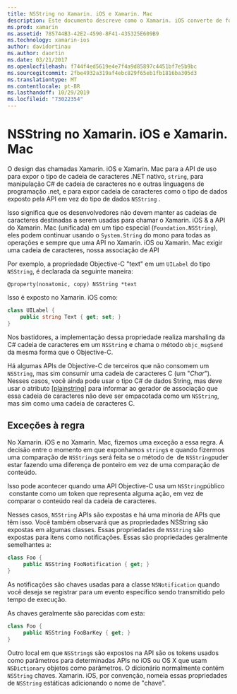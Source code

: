 ```yaml
---
title: NSString no Xamarin. iOS e Xamarin. Mac
description: Este documento descreve como o Xamarin. iOS converte de forma transparente objetos NSString C# em objetos de cadeia de caracteres, quando isso não acontece.
ms.prod: xamarin
ms.assetid: 785744B3-42E2-4590-8F41-435325E609B9
ms.technology: xamarin-ios
author: davidortinau
ms.author: daortin
ms.date: 03/21/2017
ms.openlocfilehash: f744f4ed5619e4e7f4a9d85897c4451bf7e5b9bc
ms.sourcegitcommit: 2fbe4932a319af4ebc829f65eb1fb1816ba305d3
ms.translationtype: MT
ms.contentlocale: pt-BR
ms.lasthandoff: 10/29/2019
ms.locfileid: "73022354"
---
```

# <a name="nsstring-in-xamarinios-and-xamarinmac"></a>NSString no Xamarin. iOS e Xamarin. Mac

O design das chamadas Xamarin. iOS e Xamarin. Mac para a API de uso para expor o tipo de cadeia de caracteres .NET nativo, `string`, para manipulação C# de cadeia de caracteres no e outras linguagens de programação .net, e para expor cadeia de caracteres como o tipo de dados exposto pela API em vez do tipo de dados `NSString` .

Isso significa que os desenvolvedores não devem manter as cadeias de caracteres destinadas a serem usadas para chamar o Xamarin. iOS & a API do Xamarin. Mac (unificada) em um tipo especial (`Foundation.NSString`), eles podem continuar usando o `System.String` do mono para todas as operações e sempre que uma API no Xamarin. iOS ou Xamarin. Mac exigir uma cadeia de caracteres, nossa associação de API

Por exemplo, a propriedade Objective-C "text" em um `UILabel` do tipo `NSString`, é declarada da seguinte maneira:

```objc
@property(nonatomic, copy) NSString *text
```

Isso é exposto no Xamarin. iOS como:

```csharp
class UILabel {
    public string Text { get; set; }
}
```

Nos bastidores, a implementação dessa propriedade realiza marshaling da C# cadeia de caracteres em um `NSString` e chama o método `objc_msgSend` da mesma forma que o Objective-C.

Há algumas APIs de Objective-C de terceiros que não consomem um `NSString`, mas sim consumir uma cadeia de caracteres C (um "*Char*"). Nesses casos, você ainda pode usar o tipo C# de dados String, mas deve usar o atributo [[plainstring]](~/cross-platform/macios/binding/objective-c-libraries.md) para informar ao gerador de associação que essa cadeia de caracteres não deve ser empacotada como um `NSString`, mas sim como uma cadeia de caracteres C.

 <a name="Exceptions_to_the_Rule" />

## <a name="exceptions-to-the-rule"></a>Exceções à regra

No Xamarin. iOS e no Xamarin. Mac, fizemos uma exceção a essa regra. A decisão entre o momento em que exponhamos `string`s e quando fizermos uma comparação de `NSString`s será feita se o método de  de `NSString`puder estar fazendo uma diferença de ponteiro em vez de uma comparação de conteúdo.

Isso pode acontecer quando uma API Objective-C usa um `NSString`público  constante como um token que representa alguma ação, em vez de comparar o conteúdo real da cadeia de caracteres.

Nesses casos, `NSString` APIs são expostas e há uma minoria de APIs que têm isso. Você também observará que as propriedades NSString são expostas em algumas classes. Essas propriedades de `NSString` são expostas para itens como notificações. Essas são propriedades geralmente semelhantes a:

```csharp
class Foo {
     public NSString FooNotification { get; }
}
```

As notificações são chaves usadas para a classe `NSNotification` quando você deseja se registrar para um evento específico sendo transmitido pelo tempo de execução.

As chaves geralmente são parecidas com esta:

```csharp
class Foo {
     public NSString FooBarKey { get; }
}
```

Outro local em que `NSString`s são expostos na API são os tokens usados como parâmetros para determinadas APIs no iOS ou OS X que usam `NSDictionary` objetos como parâmetros. O dicionário normalmente contém `NSString` chaves. Xamarin. iOS, por convenção, nomeia essas propriedades de `NSString` estáticas adicionando o nome de "chave".
